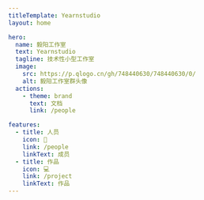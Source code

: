 ```yaml
---
titleTemplate: Yearnstudio
layout: home

hero:
  name: 毅阳工作室
  text: Yearnstudio
  tagline: 技术性小型工作室
  image:
    src: https://p.qlogo.cn/gh/748440630/748440630/0/
    alt: 毅阳工作室群头像
  actions:
    - theme: brand
      text: 文档
      link: /people

features:
  - title: 人员
    icon: 👥
    link: /people
    linkText: 成员
  - title: 作品
    icon: 💻
    link: /project
    linkText: 作品
---
```

